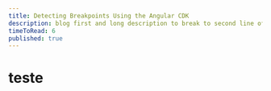 ```yaml
---
title: Detecting Breakpoints Using the Angular CDK
description: blog first and long description to break to second line of the excerpt
timeToRead: 6
published: true
---
```

# teste
